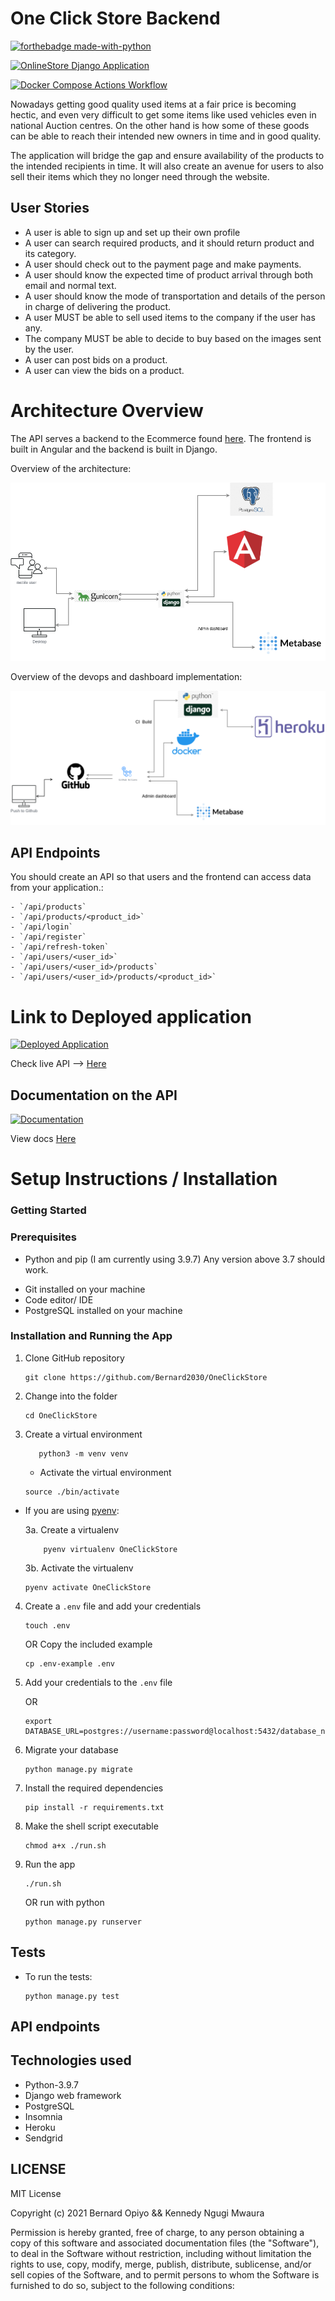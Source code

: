 # One Click Store Backend

[![forthebadge made-with-python](http://ForTheBadge.com/images/badges/made-with-python.svg)](https://www.python.org/) 

[![OnlineStore Django Application](https://github.com/Bernard2030/OneClickStore/actions/workflows/django-online-store.yml/badge.svg)](https://github.com/Bernard2030/OneClickStore/actions/workflows/django-online-store.yml)

[![Docker Compose Actions Workflow](https://github.com/Bernard2030/OneClickStore/actions/workflows/online-store-docker.yml/badge.svg)](https://github.com/Bernard2030/OneClickStore/actions/workflows/online-store-docker.yml)

Nowadays getting good quality used items at a fair price is becoming hectic, and even very difficult to
get some items like used vehicles even in national Auction centres. On the other hand is how some of these goods can be able to reach their intended new owners in time and in good quality.

The application will bridge the gap and ensure availability of the products to the intended recipients
in time.
It will also create an avenue for users to also sell their items which they no longer need through
the website.

## User Stories 
* A user is able to sign up and set up their own profile
* A user can search required products, and it should return product and its category.
* A user should check out to the payment page and make payments.
* A user should know the expected time of  product arrival through both email and normal text.
* A user should know the mode of transportation and details of the person in charge of delivering the product.
* A user MUST be able to sell used items to the company if the user has any.
* The company MUST be able to decide to buy based on the images sent by the user.
* A user can post bids on a product.
* A user can view the bids on a product.

# Architecture Overview 
The API serves a backend to the Ecommerce found [here](https://github.com/indomitable-core/E-commerce). The frontend is built 
in Angular and the backend is built in Django. 

Overview of the architecture: 

![Architecture](media/Architure.drawio.png)

Overview of the devops and dashboard implementation: 

![Architecture](media/devops.drawio.png)

## API Endpoints
   You should create an API so that users and the frontend can access data from your application.:

    - `/api/products`
    - `/api/products/<product_id>`
    - `/api/login`
    - `/api/register`
    - `/api/refresh-token` 
    - `/api/users/<user_id>`
    - `/api/users/<user_id>/products`
    - `/api/users/<user_id>/products/<product_id>`

# Link to Deployed application

[![Deployed Application](https://img.shields.io/badge/Deployed-Application-green.svg)](https://backend-store-api.herokuapp.com/api/)

Check live API --> [Here](https://backend-store-api.herokuapp.com/api/)

## Documentation on the API

[![Documentation](https://img.shields.io/badge/Documentation-API-blue.svg)](https://backend-store-api.herokuapp.com/api-docs/)

View docs [Here](https://backend-store-api.herokuapp.com/api-docs/)


# Setup Instructions / Installation

### Getting Started

### Prerequisites

- Python and pip (I am currently using 3.9.7) Any version above 3.7 should work.
* Git installed on your machine
* Code editor/ IDE
* PostgreSQL installed on your machine

### Installation and Running the App

1. Clone GitHub repository

    ```shell
    git clone https://github.com/Bernard2030/OneClickStore
    ```

2. Change into the folder

    ```shell
   cd OneClickStore
    ```

3. Create a virtual environment

   ```shell
      python3 -m venv venv 
   ```

    * Activate the virtual environment

   ```shell
   source ./bin/activate
   ```

* If you are using [pyenv](https://github.com/pyenv/pyenv):

  3a. Create a virtualenv

   ```
       pyenv virtualenv OneClickStore
   ```

  3b. Activate the virtualenv

   ```
   pyenv activate OneClickStore
   ```

4. Create a `.env` file and add your credentials

   ```
   touch .env 
   ```

   OR Copy the included example

    ```
    cp .env-example .env 
    ```

5. Add your credentials to the `.env` file
    
    OR
   ```
   export DATABASE_URL=postgres://username:password@localhost:5432/database_name
   ```

6. Migrate your database
    ```shell
    python manage.py migrate
    ```

7. Install the required dependencies

   ```shell
   pip install -r requirements.txt
   ```

8. Make the shell script executable

    ```shell
   chmod a+x ./run.sh
    ```

9. Run the app

    ```shell
   ./run.sh
    ```

   OR
   run with python

    ```shell
   python manage.py runserver
    ```

## Tests

* To run the tests:

    ```shell
  python manage.py test
    ```

## API endpoints



## Technologies used

* Python-3.9.7
* Django web framework
* PostgreSQL
* Insomnia
* Heroku
* Sendgrid

## LICENSE 
MIT License

Copyright (c) 2021 Bernard Opiyo && Kennedy Ngugi Mwaura

Permission is hereby granted, free of charge, to any person obtaining a copy
of this software and associated documentation files (the "Software"), to deal
in the Software without restriction, including without limitation the rights
to use, copy, modify, merge, publish, distribute, sublicense, and/or sell
copies of the Software, and to permit persons to whom the Software is
furnished to do so, subject to the following conditions: